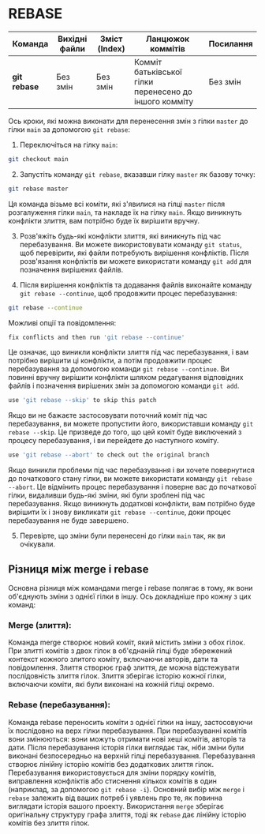 # REBASE

|Команда|Вихідні файли|Зміст (Index)|Ланцюжок коммітів|Посилання|
|-------|-------------|-------------|-----------------|---------|
|__git rebase__|Без змін|Без змін|Комміт батьківської гілки перенесено до іншого комміту|Без змін|

Ось кроки, які можна виконати для перенесення змін з гілки `master` до гілки `main` за допомогою `git rebase`:

1. Переключіться на гілку `main`:
```bash
git checkout main
```

2. Запустіть команду `git rebase`, вказавши гілку `master` як базову точку:
```bash
git rebase master
```
Ця команда візьме всі коміти, які з'явилися на гілці `master` після розгалуження гілки `main`,
та накладе їх на гілку `main`. Якщо виникнуть конфлікти злиття, вам потрібно буде їх вирішити вручну.

3. Розв'яжіть будь-які конфлікти злиття, які виникнуть під час перебазування.
Ви можете використовувати команду `git status`, щоб перевірити, які файли
потребують вирішення конфліктів. Після розв'язання конфліктів ви можете
використати команду `git add` для позначення вирішених файлів.

4. Після вирішення конфліктів та додавання файлів виконайте команду
`git rebase --continue`, щоб продовжити процес перебазування:
```bash
git rebase --continue
```
Можливі опції та повідомлення:
```bash
fix conflicts and then run 'git rebase --continue'
```
Це означає, що виникли конфлікти злиття під час перебазування,
і вам потрібно вирішити ці конфлікти, а потім продовжити процес
перебазування за допомогою команди `git rebase --continue`.
Ви повинні вручну вирішити конфлікти шляхом редагування
відповідних файлів і позначення вирішених змін за допомогою команди `git add`.

```bash
use 'git rebase --skip' to skip this patch
```
Якщо ви не бажаєте застосовувати поточний коміт під час перебазування,
ви можете пропустити його, використавши команду `git rebase --skip`.
Це призведе до того, що цей коміт буде виключений з процесу перебазування,
і ви перейдете до наступного коміту.

```bash
use 'git rebase --abort' to check out the original branch
```
Якщо виникли проблеми під час перебазування і ви хочете повернутися до початкового стану гілки,
ви можете використати команду `git rebase --abort`. Це відмінить процес перебазування і поверне
вас до початкової гілки, видаливши будь-які зміни, які були зроблені під час перебазування.
Якщо виникнуть додаткові конфлікти, вам потрібно буде вирішити їх
і знову викликати `git rebase --continue`, доки процес перебазування не буде завершено.

5. Перевірте, що зміни були перенесені до гілки `main` так, як ви очікували.

## Різниця між merge і rebase
Основна різниця між командами merge і rebase полягає в тому, як вони об'єднують зміни з однієї гілки в іншу. Ось докладніше про кожну з цих команд:

### Merge (злиття):

Команда merge створює новий коміт, який містить зміни з обох гілок.
При злитті комітів з двох гілок в об'єднаній гілці буде збережений
контекст кожного злитого коміту, включаючи авторів, дати та повідомлення.
Злиття створює граф злиття, де можна відстежувати послідовність злиття гілок.
Злиття зберігає історію кожної гілки, включаючи коміти, які були виконані на кожній гілці окремо.

### Rebase (перебазування):

Команда rebase переносить коміти з однієї гілки на іншу,
застосовуючи їх послідовно на верх гілки перебазування.
При перебазуванні комітів вони змінюються: вони можуть
отримати нові хеші комітів, авторів та дати.
Після перебазування історія гілки виглядає так, ніби зміни були
виконані безпосередньо на верхній гілці перебазування.
Перебазування створює лінійну історію комітів без додаткових злиття гілок.
Перебазування використовується для зміни порядку комітів,
виправлення конфліктів або стиснення кількох комітів в один
(наприклад, за допомогою `git rebase -i`).
Основний вибір між `merge` і `rebase` залежить від ваших потреб
і уявлень про те, як повинна виглядати історія вашого проекту.
Використання `merge` зберігає оригінальну структуру графа злиття,
тоді як `rebase` дає лінійну історію комітів без злиття гілок.

